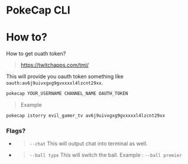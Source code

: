 # PokeCap CLI

# How to?

How to get ouath token?

> https://twitchapps.com/tmi/

This will provide you oauth token something like `oauth:av6j9uivxgxg9gvxxxxl4lzcnt29xx`.

```sh
pokecap YOUR_USERNAME CHANNEL_NAME OAUTH_TOKEN
```

> Example

```sh
pokecap istorry evil_gamer_tv av6j9uivxgxg9gvxxxxl4lzcnt29xx
```

### Flags?
- > `--chat` This will output chat into terminal as well. 
- > `--ball type` This will switch the ball. Example : `--ball premier`




